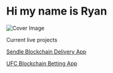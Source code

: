 # Hi my name is Ryan
![Cover Image](https://ryanslater.dev/Images/readme.png)

Current live projects


[Sendle Blockchain Delivery App](https://eloquent-galileo-dccf08.netlify.app)

[UFC Blockchain Betting App](https://eager-lamarr-dd64a1.netlify.app)
<!--
**ryanrslater/ryanrslater** is a ✨ _special_ ✨ repository because its `README.md` (this file) appears on your GitHub profile.

Here are some ideas to get you started:

- 🔭 I’m currently working on ...
- 🌱 I’m currently learning ...
- 👯 I’m looking to collaborate on ...
- 🤔 I’m looking for help with ...
- 💬 Ask me about ...
- 📫 How to reach me: ...
- 😄 Pronouns: ...
- ⚡ Fun fact: ...
-->
